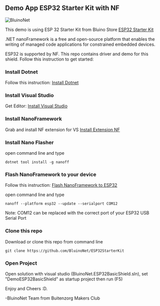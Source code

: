## Demo App ESP32 Starter Kit with NF

![BluinoNet](https://images.tokopedia.net/img/cache/900/VqbcmM/2021/3/21/91c34e84-ea68-4524-bc06-90e84c67463c.jpg)

This demo is using ESP 32 Starter Kit from Bluino Store [ESP32 Starter Kit](https://www.tokopedia.com/bluino/esp32-iot-starter-kit)

.NET nanoFramework is a free and open-source platform that enables the writing of managed code applications for constrained embedded devices.

ESP32 is supported by NF. This repo contains driver and demo for this shield. Follow this instruction to get started:

### Install Dotnet

Follow this instruction: [Install Dotnet](https://dotnet.microsoft.com/en-us/download)

### Install Visual Studio

Get Editor: [Install Visual Studio](https://visualstudio.microsoft.com/downloads/)

### Install NanoFramework

Grab and install NF extension for VS [Install Extension NF](https://marketplace.visualstudio.com/items?itemName=nanoframework.nanoFramework-VS2019-Extension)

### Install Nano Flasher

open command line and type
```
dotnet tool install -g nanoff
```

### Flash NanoFramework to your device

Follow this instruction: [Flash NanoFramework to ESP32](https://github.com/nanoframework/nanoFirmwareFlasher)

open command line and type
```
nanoff --platform esp32 --update --serialport COM12
```
Note: COM12 can be replaced with the correct port of your ESP32 USB Serial Port

### Clone this repo

Download or clone this repo from command line 
```
git clone https://github.com/BluinoNet/ESP32StarterKit
```

### Open Project

Open solution with visual studio (BluinoNet.ESP32BasicShield.sln), set "DemoESP32BasicShield" as startup project then run (F5)

Enjoy and Cheers :D.

-BluinoNet Team from Buitenzorg Makers Club
